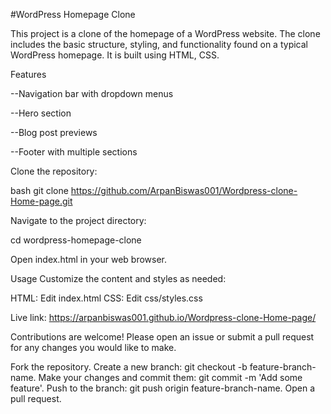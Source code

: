 #WordPress Homepage Clone


This project is a clone of the homepage of a WordPress website. The clone includes the basic structure, styling, and functionality found on a typical WordPress homepage. It is built using HTML, CSS.


Features

--Navigation bar with dropdown menus


--Hero section


--Blog post previews


--Footer with multiple sections


Clone the repository:

bash
git clone https://github.com/ArpanBiswas001/Wordpress-clone-Home-page.git

Navigate to the project directory:

cd wordpress-homepage-clone

Open index.html in your web browser.

Usage
Customize the content and styles as needed:

HTML: Edit index.html
CSS: Edit css/styles.css


Live link:
https://arpanbiswas001.github.io/Wordpress-clone-Home-page/


Contributions are welcome! Please open an issue or submit a pull request for any changes you would like to make.

Fork the repository.
Create a new branch: git checkout -b feature-branch-name.
Make your changes and commit them: git commit -m 'Add some feature'.
Push to the branch: git push origin feature-branch-name.
Open a pull request.
